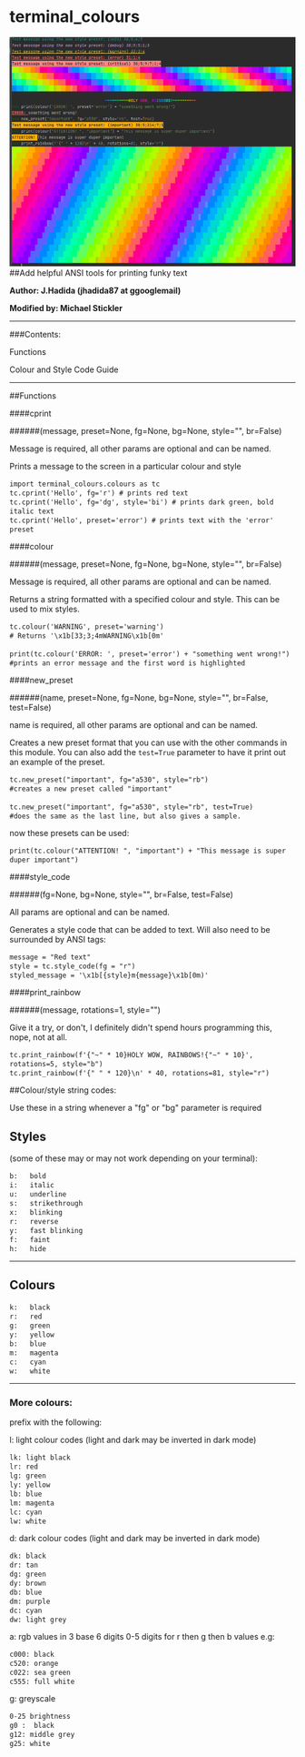 # terminal_colours
![Preview image](/preview.PNG)
##Add helpful ANSI tools for printing funky text

**Author: J.Hadida (jhadida87 at ggooglemail)**

**Modified by: Michael Stickler**

****
###Contents:

Functions

Colour and Style Code Guide

****
##Functions

####cprint

######(message, preset=None, fg=None, bg=None, style="", br=False)

Message is required, all other params are optional and can be named.

Prints a message to the screen in a particular colour and style
    
    import terminal_colours.colours as tc
    tc.cprint('Hello', fg='r') # prints red text
    tc.cprint('Hello', fg='dg', style='bi') # prints dark green, bold italic text
    tc.cprint('Hello', preset='error') # prints text with the 'error' preset

####colour

######(message, preset=None, fg=None, bg=None, style="", br=False)

Message is required, all other params are optional and can be named.

Returns a string formatted with a specified colour and style. 
This can be used to mix styles.

    tc.colour('WARNING', preset='warning') 
    # Returns '\x1b[33;3;4mWARNING\x1b[0m'
    
    print(tc.colour('ERROR: ', preset='error') + "something went wrong!") 
    #prints an error message and the first word is highlighted
    
####new_preset

######(name, preset=None, fg=None, bg=None, style="", br=False, test=False)

name is required, all other params are optional and can be named.

Creates a new preset format that you can use with the other commands in this module.
You can also add the `test=True` parameter to have it print out an example of the preset.

    tc.new_preset("important", fg="a530", style="rb")
    #creates a new preset called "important"
    
    tc.new_preset("important", fg="a530", style="rb", test=True)
    #does the same as the last line, but also gives a sample.
    
now these presets can be used:

    print(tc.colour("ATTENTION! ", "important") + "This message is super duper important")
   
####style_code

######(fg=None, bg=None, style="", br=False, test=False)

All params are optional and can be named.

Generates a style code that can be added to text. Will also need to be surrounded by ANSI tags:
   
    message = "Red text"
    style = tc.style_code(fg = "r")
    styled_message = '\x1b[{style}m{message}\x1b[0m)'

####print_rainbow

######(message, rotations=1, style="")

Give it a try, or don't, I definitely didn't spend hours programming this, nope, not at all.

    tc.print_rainbow(f'{"~" * 10}HOLY WOW, RAINBOWS!{"~" * 10}', rotations=5, style="b")
    tc.print_rainbow(f'{" " * 120}\n' * 40, rotations=81, style="r")

##Colour/style string codes:

Use these in a string whenever a "fg" or "bg" parameter is required

## Styles

(some of these may or may not work depending on your terminal):

    b:   bold
    i:   italic
    u:   underline
    s:   strikethrough
    x:   blinking
    r:   reverse
    y:   fast blinking
    f:   faint
    h:   hide
***

## Colours

    k:   black
    r:   red
    g:   green
    y:   yellow
    b:   blue
    m:   magenta
    c:   cyan
    w:   white

***

### More colours:

prefix with the following:

l: light colour codes (light and dark may be inverted in dark mode)

    lk: light black
    lr: red
    lg: green
    ly: yellow
    lb: blue
    lm: magenta
    lc: cyan
    lw: white
    
d: dark colour codes (light and dark may be inverted in dark mode)

    dk: black
    dr: tan
    dg: green
    dy: brown
    db: blue
    dm: purple
    dc: cyan
    dw: light grey
    
a: rgb values in 3 base 6 digits
    0-5 digits for r then g then b values
    e.g:
    
    c000: black
    c520: orange
    c022: sea green
    c555: full white
    
g: greyscale

    0-25 brightness
    g0 :  black
    g12: middle grey
    g25: white
